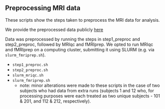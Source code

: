 ## Preprocessing MRI data

These scripts show the steps taken to preprocess the MRI data for analysis.

We provide the preprocessed data publicly [here](https://www.dropbox.com/scl/fo/6wzepx3baxel0f4n62k3s/AP4xny1B7vN7hXr6pBclmw8?rlkey=2kr2y9ba748lhhsu35avv51e2&st=fhbupdc6&dl=0)

Data was preprocessed by running the steps in step1_preproc and step2_preproc, followed by MRIqc and fMRIprep. We opted to run MRIqc and fMRIprep on a computing cluster, submitting it using SLURM (e.g. via `slurm_fmriprep.sh`).
  - `step1_preproc.sh`
  - `step2_preproc.sh`
  - `slurm_mriqc.sh`
  - `slurm_fmriprep.sh`
    * note: minor alterations were made to these scripts in the case of two subjects who had data from extra runs (subjects 1 and 12 who, for processing purposes were each treated as two unique subjects - 101 & 201, and 112 & 212, respectively).
